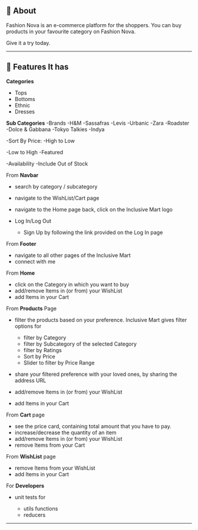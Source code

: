 
## 📖 About

Fashion Nova is an e-commerce platform for the shoppers. You can buy products in your favourite category on Fashion Nova.

Give it a try today.

---

## 🚀 Features It has

**Categories**

- Tops
- Bottoms
- Ethnic
- Dresses

**Sub Categories**
-Brands
 -H&M
 -Sassafras
 -Levis
 -Urbanic
 -Zara
 -Roadster
 -Dolce & Gabbana
 -Tokyo Talkies
 -Indya

-Sort By Price:
 -High to Low

-Low to High
 -Featured

-Availability
 -Include Out of Stock

From **Navbar**

- search by category / subcategory
- navigate to the WishList/Cart page
- navigate to the Home page back, click on the Inclusive Mart logo
- Log In/Log Out

  - Sign Up by following the link provided on the Log In page

From **Footer**

- navigate to all other pages of the Inclusive Mart
- connect with me

From **Home**

- click on the Category in which you want to buy
- add/remove Items in (or from) your WishList
- add Items in your Cart

From **Products** Page

- filter the products based on your preference. Inclusive Mart gives filter options for

  - filter by Category
  - filter by Subcategory of the selected Category
  - filter by Ratings
  - Sort by Price
  - Slider to filter by Price Range

- share your filtered preference with your loved ones, by sharing the address URL
- add/remove Items in (or from) your WishList
- add Items in your Cart

From **Cart** page

- see the price card, containing total amount that you have to pay.
- increase/decrease the quantity of an item
- add/remove Items in (or from) your WishList
- remove Items from your Cart

From **WishList** page

- remove Items from your WishList
- add Items in your Cart

For **Developers**

- unit tests for

  - utils functions
  - reducers

---
